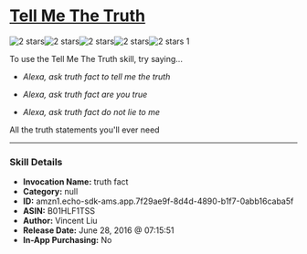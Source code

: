 # [Tell Me The Truth](http://alexa.amazon.com/#skills/amzn1.echo-sdk-ams.app.7f29ae9f-8d4d-4890-b1f7-0abb16caba5f)
![2 stars](../../images/ic_star_black_18dp_1x.png)![2 stars](../../images/ic_star_black_18dp_1x.png)![2 stars](../../images/ic_star_border_black_18dp_1x.png)![2 stars](../../images/ic_star_border_black_18dp_1x.png)![2 stars](../../images/ic_star_border_black_18dp_1x.png) 1

To use the Tell Me The Truth skill, try saying...

* *Alexa, ask truth fact to tell me the truth*

* *Alexa, ask truth fact are you true*

* *Alexa, ask truth fact do not lie to me*

All the truth statements you'll ever need

***

### Skill Details

* **Invocation Name:** truth fact
* **Category:** null
* **ID:** amzn1.echo-sdk-ams.app.7f29ae9f-8d4d-4890-b1f7-0abb16caba5f
* **ASIN:** B01HLF1TSS
* **Author:** Vincent Liu
* **Release Date:** June 28, 2016 @ 07:15:51
* **In-App Purchasing:** No

